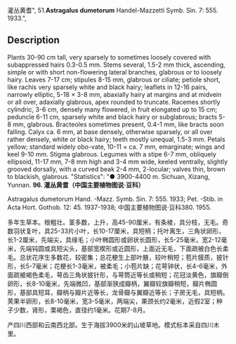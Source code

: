 灌丛黄耆",
51.**Astragalus dumetorum** Handel-Mazzetti Symb. Sin. 7: 555. 1933.",

## Description
Plants 30-90 cm tall, very sparsely to sometimes loosely covered with subappressed hairs 0.3-0.5 mm. Stems several, 1.5-2 mm thick, ascending, simple or with short non-flowering lateral branches, glabrous or to loosely hairy. Leaves 7-17 cm; stipules 8-15 mm, glabrous or ciliate; petiole short, like rachis very sparsely white and black hairy; leaflets in 12-16 pairs, narrowly elliptic, 5-18 × 3-8 mm, abaxially hairy at margins and at midvein or all over, adaxially glabrous, apex rounded to truncate. Racemes shortly cylindric, 3-6 cm, densely many flowered, in fruit elongated up to 15 cm; peduncle 6-11 cm, sparsely white and black hairy or subglabrous; bracts 5-8 mm, glabrous. Bracteoles sometimes present, 0.4-1 mm, like bracts soon falling. Calyx ca. 6 mm, at base densely, otherwise sparsely, or all over rather densely, white or black hairy; teeth mostly unequal, 1.5-3 mm. Petals yellow; standard widely obo-vate, 10-11 × ca. 7 mm, emarginate; wings and keel 9-10 mm. Stigma glabrous. Legumes with a stipe 6-7 mm, obliquely ellipsoid, 11-17 mm, 7-8 mm high and 3-4 mm wide, keeled ventrally, slightly grooved dorsally, with a curved beak 2-4 mm, 2-locular; valves thin, brown to blackish, glabrous.
  "Statistics": "● 3900-4400 m. Sichuan, Xizang, Yunnan.
**96. 灌丛黄耆（中国主要植物图说·豆科）**

Astragalus dumetorum Hand. -Mazz. Symb. Sin. 7: 555. 1933; Pet. -Stib. in Acta Hort. Gothob. 12: 45. 1937-1938; 中国主要植物图说·豆科380. 1955.

多年生草本。根粗壮。茎多数，上升，高45-90厘米，有条棱，具分枝，无毛。奇数羽状复叶，具25-33片小叶，长10-17厘米，具短柄；托叶离生，三角状卵形，长1-2厘米，先端尖，具缘毛；小叶椭圆形或卵状长圆形，长5-25毫米，宽2-12毫米，先端钝圆或具短尖头，基部宽楔形或近圆形，上面近无毛，下面疏被白色长柔毛。总状花序生多数花，较密集；总花梗生上部叶腋，较叶稍短；苞片膜质，披针形，长5-7毫米；花梗长1-3毫米，被柔毛；小苞片缺；花萼钟状，长4-6毫米，外面疏被褐色柔毛，萼齿三角状披针形，与萼筒近等长或稍短；花冠淡黄色，旗瓣倒卵形，长8-10毫米，先端微凹，基部渐狭成瓣柄，翼瓣较旗瓣稍短，瓣片椭圆形，基部具短耳，瓣柄与瓣片近等长，龙骨瓣与翼瓣近等长；子房无毛，具短柄。荚果半卵形，长8-10毫米，宽3-5毫米，两端尖，果颈长约2毫米，近假2室；种子少数，肾形，栗褐色，直径约1毫米。花期7-8月。

产四川西部和云南西北部。生于海拔3900米的山坡草地。模式标本采自四川木里。
